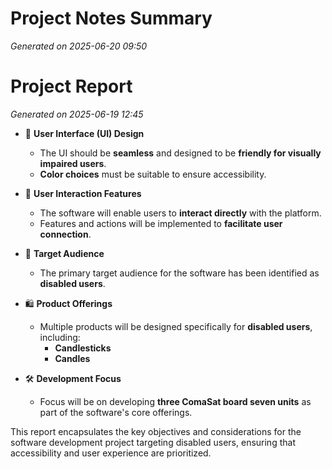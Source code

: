# Project Notes Summary

*Generated on 2025-06-20 09:50*

# Project Report

*Generated on 2025-06-19 12:45*

- 🌟 **User Interface (UI) Design**
  - The UI should be **seamless** and designed to be **friendly for visually impaired users**.
  - **Color choices** must be suitable to ensure accessibility.

- 💬 **User Interaction Features**
  - The software will enable users to **interact directly** with the platform.
  - Features and actions will be implemented to **facilitate user connection**.

- 🎯 **Target Audience**
  - The primary target audience for the software has been identified as **disabled users**.

- 🛍️ **Product Offerings**
  - Multiple products will be designed specifically for **disabled users**, including:
    - **Candlesticks**
    - **Candles**

- 🛠️ **Development Focus**
  - Focus will be on developing **three ComaSat board seven units** as part of the software's core offerings.

This report encapsulates the key objectives and considerations for the software development project targeting disabled users, ensuring that accessibility and user experience are prioritized.